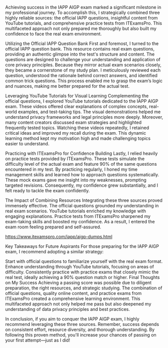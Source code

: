 Achieving success in the IAPP AIGP exam marked a significant milestone in my professional journey. To accomplish this, I strategically combined three highly reliable sources: the official IAPP questions, insightful content from YouTube tutorials, and comprehensive practice tests from ITExamsPro. This multifaceted approach not only prepared me thoroughly but also built my confidence to face the real exam environment.

Utilizing the Official IAPP Question Bank
First and foremost, I turned to the official IAPP question bank. This resource contains real exam questions, providing an authentic glimpse into the test's structure and content. The questions are designed to challenge your understanding and application of core privacy principles. Because they mirror actual exam scenarios closely, they became a cornerstone of my study plan. I meticulously reviewed each question, understood the rationale behind correct answers, and identified common trick questions. This process enabled me to grasp the exam’s logic and nuances, making me better prepared for the actual test.

Leveraging YouTube Tutorials for Visual Learning
Complementing the official questions, I explored YouTube tutorials dedicated to the IAPP AIGP exam. These videos offered clear explanations of complex concepts, real-world examples, and test-taking tips. The visual demonstrations helped me understand privacy frameworks and legal principles more deeply. Moreover, many content creators discussed exam strategies and highlighted frequently tested topics. Watching these videos repeatedly, I retained critical ideas and improved my recall during the exam. This dynamic learning method kept my motivation high and made challenging topics easier to understand.

Practicing with ITExamsPro for Confidence Building
Lastly, I relied heavily on practice tests provided by ITExamsPro. These tests simulate the difficulty level of the actual exam and feature 90% of the same questions encountered in my test. By practicing regularly, I honed my time management skills and learned how to approach questions systematically. These mock exams gave me insight into my weaknesses, prompting targeted revisions. Consequently, my confidence grew substantially, and I felt ready to tackle the exam confidently.

The Impact of Combining Resources
Integrating these three sources proved immensely effective. The official questions grounded my understanding in real exam scenarios. YouTube tutorials enriched my knowledge with engaging explanations. Practice tests from ITExamsPro sharpened my exam-taking skills and boosted my confidence. As a result, I entered the exam room feeling prepared and self-assured. 

https://www.itexamspro.com/iapp/aigp-dumps.html

Key Takeaways for Future Aspirants
For those preparing for the IAPP AIGP exam, I recommend adopting a similar strategy:

Start with official questions to familiarize yourself with the real exam format.
Enhance understanding through YouTube tutorials, focusing on areas of difficulty.
Consistently practice with practice exams that closely mimic the real test, ideally achieving a 90% question match or higher.
Final Thoughts on My Success
Achieving a passing score was possible due to diligent preparation, the right resources, and strategic studying. The combination of official questions, quality online content, and practice exams from ITExamsPro created a comprehensive learning environment. This multifaceted approach not only helped me pass but also deepened my understanding of data privacy principles and best practices.

In conclusion, if you aim to conquer the IAPP AIGP exam, I highly recommend leveraging these three sources. Remember, success depends on consistent effort, resource diversity, and thorough understanding. By following this proven method, you'll increase your chances of passing on your first attempt—just as I did!
